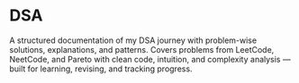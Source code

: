 # DSA
A structured documentation of my DSA journey with problem-wise solutions, explanations, and patterns. Covers problems from LeetCode, NeetCode, and Pareto with clean code, intuition, and complexity analysis — built for learning, revising, and tracking progress.
